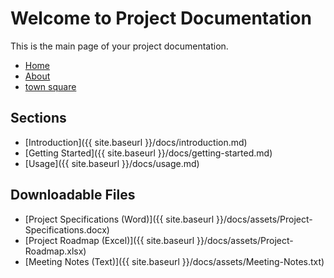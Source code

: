 <link rel="stylesheet" href="{{ site.baseurl }}/assets/css/style.css">

# Welcome to Project Documentation

This is the main page of your project documentation.
<nav>
    <ul>
        <li><a href="/">Home</a></li>
        <li><a href="/about">About</a></li>
        <li><a href="/[discussions](https://github.com/vchinnap/CloudOps-Confluence/discussions)">town square</a></li>
    </ul>
</nav>



## Sections

- [Introduction]({{ site.baseurl }}/docs/introduction.md)
- [Getting Started]({{ site.baseurl }}/docs/getting-started.md)
- [Usage]({{ site.baseurl }}/docs/usage.md)

## Downloadable Files

- [Project Specifications (Word)]({{ site.baseurl }}/docs/assets/Project-Specifications.docx)
- [Project Roadmap (Excel)]({{ site.baseurl }}/docs/assets/Project-Roadmap.xlsx)
- [Meeting Notes (Text)]({{ site.baseurl }}/docs/assets/Meeting-Notes.txt)
